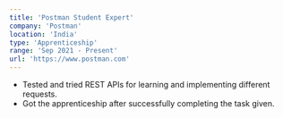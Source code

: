 ```yaml
---
title: 'Postman Student Expert'
company: 'Postman'
location: 'India'
type: 'Apprenticeship'
range: 'Sep 2021 - Present'
url: 'https://www.postman.com'
---
```


- Tested and tried REST APIs for learning and implementing different requests.
- Got the apprenticeship after successfully completing the task given.

